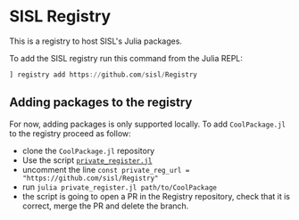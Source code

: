 # SISL Registry

This is a registry to host SISL's Julia packages.

To add the SISL registry run this command from the Julia REPL: 
```julia 
] registry add https://github.com/sisl/Registry
```

## Adding packages to the registry

For now, adding packages is only supported locally. To add `CoolPackage.jl` to the registry proceed as follow:
- clone the `CoolPackage.jl` repository 
- Use the script [`private_register.jl`](https://gist.github.com/MaximeBouton/8ddc2cff0bc9b664a34b3c165f35360d)
- uncomment the line `const private_reg_url = "https://github.com/sisl/Registry"` 
- run `julia private_register.jl path/to/CoolPackage`
- the script is going to open a PR in the Registry repository, check that it is correct, merge the PR and delete the branch.
